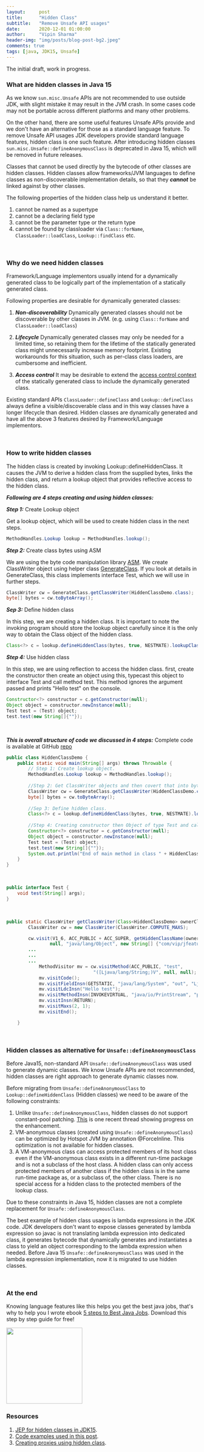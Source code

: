 ```yaml
---
layout:     post
title:      "Hidden Class"
subtitle:   "Remove Unsafe API usages"
date:       2020-12-01 01:00:00
author:     "Vipin Sharma"
header-img: "img/posts/blog-post-bg2.jpeg"
comments: true
tags: [java, JDK15, Unsafe]
---
```


The initial draft, work in progress.

### What are hidden classes in Java 15

As we know `sun.misc.Unsafe` APIs are not recommended to use outside JDK, with slight mistake it may result in the JVM crash. In some cases code may not be portable across different platforms and many other problems.

On the other hand, there are some useful features Unsafe APIs provide and we don't have an alternative for those as a standard language feature. To remove Unsafe API usages JDK developers provide standard language features, hidden class is one such feature. After introducing hidden classes `sun.misc.Unsafe::defineAnonymousClass` is deprecated in Java 15, which will be removed in future releases.

Classes that cannot be used directly by the bytecode of other classes are hidden classes. Hidden classes allow frameworks/JVM languages to define classes as non-discoverable implementation details, so that they ***cannot*** be linked against by other classes.

<!--Hidden classes cannot be symbolically referenced by other classes.-->
The following properties of the hidden class help us understand it better.
1. cannot be named as a supertype
2. cannot be a declaring field type
3. cannot be the parameter type or the return type 
4. cannot be found by classloader via `Class::forName`, `ClassLoader::loadClass`, 
`Lookup::findClass` etc.


<br>

### Why do we need hidden classes

Framework/Language implementors usually intend for a dynamically generated class to be logically part of the implementation of a statically generated class.
<!--Many language implementations and frameworks built on the JVM rely upon dynamic class generation for flexibility and efficiency.-->
 
Following properties are desirable for dynamically generated classes:


1. ***Non-discoverability***
Dynamically generated classes should not be discoverable by other classes in JVM.
(e.g. using `Class::forName` and `ClassLoader::loadClass`)

2. ***Lifecycle*** 
Dynamically generated classes may only be needed for a limited time, so retaining them for the lifetime of the statically generated class might unnecessarily increase memory footprint. Existing workarounds for this situation, such as per-class class loaders, are cumbersome and inefficient.

3. ***Access control***
It may be desirable to extend the [access control context](https://openjdk.java.net/jeps/181) of the statically generated class to include the dynamically generated class.


Existing standard APIs `ClassLoader::defineClass` and `Lookup::defineClass` always define a visible/discoverable class and in this way classes have a longer lifecycle than desired. Hidden classes are dynamically generated and have all the above 3 features desired by Framework/Language implementors.

<br>

### How to write hidden classes

<!--Hidden classes have different handling of classloaders, that makes it non discoverable to other classes.-->

The hidden class is created by invoking Lookup::defineHiddenClass.
It causes the JVM to derive a hidden class from the supplied bytes, links the hidden class, and return a lookup object that provides reflective access to the hidden class.

***Following are 4 steps creating and using hidden classes:***

***Step 1:*** Create Lookup object

Get a lookup object, which will be used to create hidden class in the next steps.
```java
MethodHandles.Lookup lookup = MethodHandles.lookup();
```

***Step 2:*** Create class bytes using ASM

We are using the byte code manipulation library [ASM](https://asm.ow2.io/). We create ClassWriter object using helper class [GenerateClass](https://github.com/Vipin-Sharma/JDK15Examples/blob/ec60c39c786ac93a77185f99dbcaf3f96e56bd7c/src/main/java/com/vip/jfeatures/jdk15/hiddenclass/GenerateClass.java#L16). If you look at details in GenerateClass, this class implements interface Test, which we will use in further steps.


```java
ClassWriter cw = GenerateClass.getClassWriter(HiddenClassDemo.class);
byte[] bytes = cw.toByteArray();
```

***Sep 3:*** Define hidden class

In this step, we are creating a hidden class. It is important to note the invoking program should store the lookup object carefully since it is the only way to obtain the Class object of the hidden class.

```java
Class<?> c = lookup.defineHiddenClass(bytes, true, NESTMATE).lookupClass();
```

***Step 4:*** Use hidden class

In this step, we are using reflection to access the hidden class. first, create the constructor then create an object using this,  typecast this object to interface Test and call method test. This method ignores the argument passed and prints "Hello test" on the console.

```java
Constructor<?> constructor = c.getConstructor(null);
Object object = constructor.newInstance(null);
Test test = (Test) object;
test.test(new String[]{""});
```
<br>

***This is overall structure of code we discussed in 4 steps:***
Complete code is available at GitHub [repo](https://github.com/Vipin-Sharma/JDK15Examples)

```java
public class HiddenClassDemo {
    public static void main(String[] args) throws Throwable {
        // Step 1: Create lookup object.
        MethodHandles.Lookup lookup = MethodHandles.lookup();
        
        //Step 2: Get ClassWriter objects and then covert that into byte array.
        ClassWriter cw = GenerateClass.getClassWriter(HiddenClassDemo.class);
        byte[] bytes = cw.toByteArray();
        
        //Sep 3: Define hidden class.
        Class<?> c = lookup.defineHiddenClass(bytes, true, NESTMATE).lookupClass();
        
        //Step 4: Creating constructor then Object of type Test and calling a simple function test. 
        Constructor<?> constructor = c.getConstructor(null);
        Object object = constructor.newInstance(null);
        Test test = (Test) object;
        test.test(new String[]{""});
        System.out.println("End of main method in class " + HiddenClassDemo.class.getName());
    }
}
```

<br>

```java
public interface Test {
    void test(String[] args);
}
```

<br>

```java
public static ClassWriter getClassWriter(Class<HiddenClassDemo> ownerClassName) {
        ClassWriter cw = new ClassWriter(ClassWriter.COMPUTE_MAXS);

        cw.visit(V1_6, ACC_PUBLIC + ACC_SUPER, getHiddenClassName(ownerClassName),
                null, "java/lang/Object", new String[] {"com/vip/jfeatures/jdk15/hiddenclass/Test"});
        ...
        ...
        ...
            MethodVisitor mv = cw.visitMethod(ACC_PUBLIC, "test",
                                "([Ljava/lang/String;)V", null, null);
            mv.visitCode();
            mv.visitFieldInsn(GETSTATIC, "java/lang/System", "out", "Ljava/io/PrintStream;");
            mv.visitLdcInsn("Hello test");
            mv.visitMethodInsn(INVOKEVIRTUAL, "java/io/PrintStream", "println", "(Ljava/lang/String;)V");
            mv.visitInsn(RETURN);
            mv.visitMaxs(2, 1);
            mv.visitEnd();        

    }
```


<br>

### Hidden classes as alternative for `Unsafe::defineAnonymousClass`

Before Java15, non-standard API `Unsafe::defineAnonymousClass` was used to generate dynamic classes. We know Unsafe APIs are not recommended, hidden classes are right approach to generate dynamic classes now. 

<!--Few differences between Hidden classes and `Unsafe::defineAnonymousClass` -->

Before migrating from `Unsafe::defineAnonymousClass` to `Lookup::defineHiddenClass` (Hidden classes) we
need to be aware of the following constraints:

1. Unlike `Unsafe::defineAnonymousClass`, hidden classes do not support constant-pool patching. [<ins>This</ins>](https://mail.openjdk.java.net/pipermail/valhalla-dev/2020-November/008251.html) is one recent thread showing progress on the enhancement. 
2. VM-anonymous classes (created using `Unsafe::defineAnonymousClass`) can be optimized by Hotspot JVM by annotation @ForceInline. This optimization is not available for hidden classes.
3. A VM-anonymous class can access protected members of its host class even if the VM-anonymous class exists in a different run-time package and is not a subclass of the host class. A hidden class can only access protected members of another class if the hidden class is in the same run-time package as, or a subclass of, the other class. There is no special access for a hidden class to the protected members of the lookup class.


Due to these constraints in Java 15, hidden classes are not a complete replacement for `Unsafe::defineAnonymousClass`.


The best example of hidden class usages is lambda expressions in the JDK code. JDK developers don't want to expose classes generated by lambda expression so javac is not translating lambda expression into dedicated class, it generates bytecode that dynamically generates and instantiates a class to yield an object corresponding to the lambda expression when needed. Before Java 15 `Unsafe::defineAnonymousClass` was used in the lambda expression implementation, now it is migrated to use hidden classes.

<br>

### At the end

Knowing language features like this helps you get the best java jobs, that's why to help you I wrote ebook [5 steps to Best Java Jobs](https://jfeatures.com/). Download this step by step guide for free!

[<img src="../img/ebook_upd.png" width="200" height="200">](https://jfeatures.com/)


### Resources
1. [JEP for hidden classes in JDK15](https://openjdk.java.net/jeps/371).
2. [Code examples used in this post](https://github.com/Vipin-Sharma/JDK15Examples).
3. [Creating proxies using hidden class](https://github.com/forax/hidden_proxy).